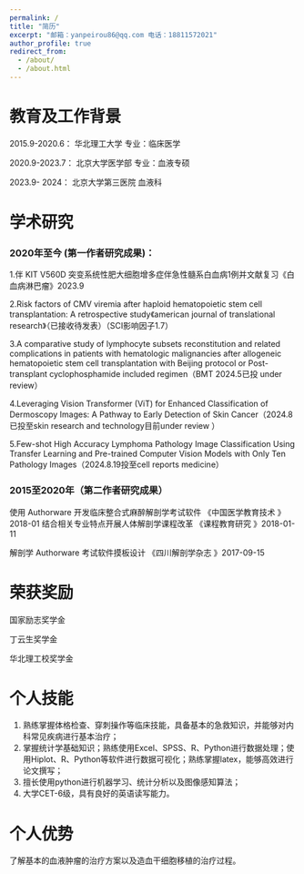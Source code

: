 ```yaml
---
permalink: /
title: "简历"
excerpt: "邮箱：yanpeirou86@qq.com 电话：18811572021"
author_profile: true
redirect_from: 
  - /about/
  - /about.html
---
```



教育及工作背景
======
2015.9-2020.6：	华北理工大学	     专业：临床医学

2020.9-2023.7：	北京大学医学部	   专业：血液专硕

2023.9-  2024： 北京大学第三医院     血液科


学术研究
======
### 2020年至今 (第一作者研究成果)：	

1.伴 KIT V560D 突变系统性肥大细胞增多症伴急性髓系白血病1例并文献复习《白血病淋巴瘤》2023.9

2.Risk factors of CMV viremia after haploid hematopoietic stem cell transplantation: A retrospective study《american journal of translational research》（已接收待发表）（SCI影响因子1.7）

3.A comparative study of lymphocyte subsets reconstitution and related complications in patients with hematologic malignancies after allogeneic hematopoietic stem cell transplantation with Beijing protocol or Post-transplant cyclophosphamide included regimen（BMT 2024.5已投 under review）

4.Leveraging Vision Transformer (ViT) for Enhanced Classification of Dermoscopy Images: A 
Pathway to Early Detection of Skin Cancer（2024.8已投至skin research and technology目前under review ）

5.Few-shot High Accuracy Lymphoma Pathology Image Classification Using Transfer Learning and Pre-trained Computer Vision Models with Only Ten Pathology Images（2024.8.19投至cell reports medicine）

### 2015至2020年（第二作者研究成果）

使用 Authorware 开发临床整合式麻醉解剖学考试软件 《中国医学教育技术 》2018-01 结合相关专业特点开展人体解剖学课程改革 《课程教育研究 》2018-01-11

解剖学 Authorware 考试软件摸板设计 《四川解剖学杂志 》2017-09-15


荣获奖励
======
国家励志奖学金

丁云生奖学金

华北理工校奖学金

个人技能
======
1.	熟练掌握体格检查、穿刺操作等临床技能，具备基本的急救知识，并能够对内科常见疾病进行基本治疗；
2.	掌握统计学基础知识；熟练使用Excel、SPSS、R、Python进行数据处理；使用Hiplot、R、Python等软件进行数据可视化；熟练掌握latex，能够高效进行论文撰写；
3.	擅长使用python进行机器学习、统计分析以及图像感知算法； 
4.	大学CET-6级，具有良好的英语读写能力。


个人优势
======
了解基本的血液肿瘤的治疗方案以及造血干细胞移植的治疗过程。



